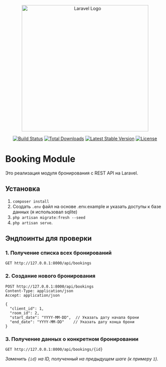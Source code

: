 <p align="center"><a href="https://laravel.com" target="_blank"><img src="https://raw.githubusercontent.com/laravel/art/master/logo-lockup/5%20SVG/2%20CMYK/1%20Full%20Color/laravel-logolockup-cmyk-red.svg" width="400" alt="Laravel Logo"></a></p>

<p align="center">
<a href="https://github.com/laravel/framework/actions"><img src="https://github.com/laravel/framework/workflows/tests/badge.svg" alt="Build Status"></a>
<a href="https://packagist.org/packages/laravel/framework"><img src="https://img.shields.io/packagist/dt/laravel/framework" alt="Total Downloads"></a>
<a href="https://packagist.org/packages/laravel/framework"><img src="https://img.shields.io/packagist/v/laravel/framework" alt="Latest Stable Version"></a>
<a href="https://packagist.org/packages/laravel/framework"><img src="https://img.shields.io/packagist/l/laravel/framework" alt="License"></a>
</p>

# Booking Module

Это реализация модуля бронирования с REST API на Laravel.

## Установка

1. `composer install`
2. Создать `.env` файл на основе .env.example и указать доступы к базе данных (я использовал sqlite)
3. `php artisan migrate:fresh --seed`
4. `php artisan serve`.

## Эндпоинты для проверки

### 1. Получение списка всех бронирований

```http
GET http://127.0.0.1:8000/api/bookings
```


### 2. Создание нового бронирования

```http
POST http://127.0.0.1:8000/api/bookings
Content-Type: application/json
Accept: application/json

{
  "client_id": 1,
  "room_id": 2,
  "start_date": "YYYY-MM-DD",  // Указать дату начала брони
  "end_date": "YYYY-MM-DD"    // Указать дату конца брони
}
```


### 3. Получение данных о конкретном бронировании

```http
GET http://127.0.0.1:8000/api/bookings/{id}
```
*Заменить `{id}` на ID, полученный на предыдущем шаге (к примеру `1`).*
